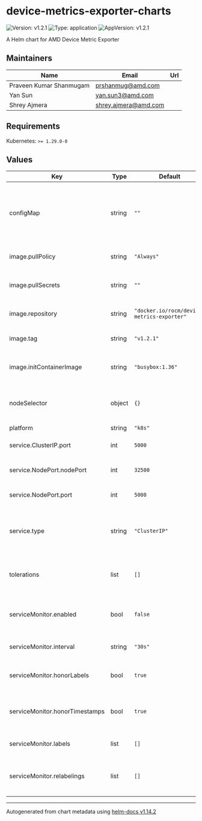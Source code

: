 # device-metrics-exporter-charts

![Version: v1.2.1](https://img.shields.io/badge/Version-v1.2.1-informational?style=flat-square) ![Type: application](https://img.shields.io/badge/Type-application-informational?style=flat-square) ![AppVersion: v1.2.1](https://img.shields.io/badge/AppVersion-v1.2.1-informational?style=flat-square)

A Helm chart for AMD Device Metric Exporter

## Maintainers

| Name | Email | Url |
| ---- | ------ | --- |
| Praveen Kumar Shanmugam | <prshanmug@amd.com> |  |
| Yan Sun | <yan.sun3@amd.com> |  |
| Shrey Ajmera | <shrey.ajmera@amd.com> |  |

## Requirements

Kubernetes: `>= 1.29.0-0`

## Values

| Key | Type | Default | Description |
|-----|------|---------|-------------|
| configMap | string | `""` | configMap name for the customizing configs and mount into metrics exporter container |
| image.pullPolicy | string | `"Always"` | metrics exporter image pullPolicy |
| image.pullSecrets | string | `""` | metrics exporter image pullSecret name |
| image.repository | string | `"docker.io/rocm/device-metrics-exporter"` | repository URL for the metrics exporter image |
| image.tag | string | `"v1.2.1"` | metrics exporter image tag |
| image.initContainerImage | string | `"busybox:1.36"` | metrics exporter initContainer image |
| nodeSelector | object | `{}` | Add node selector for the daemonset of metrics exporter |
| platform | string | `"k8s"` |  |
| service.ClusterIP.port | int | `5000` | set port for ClusterIP type service |
| service.NodePort.nodePort | int | `32500` | set nodePort for NodePort type service   |
| service.NodePort.port | int | `5000` | set port for NodePort type service    |
| service.type | string | `"ClusterIP"` | metrics exporter service type, could be ClusterIP or NodePort |
| tolerations | list | `[]` | Add tolerations for deploying metrics exporter on tainted nodes |
| serviceMonitor.enabled | bool | `false` | Create a ServiceMonitor resource for Prometheus Operator |
| serviceMonitor.interval | string | `"30s"` | Scrape interval for the ServiceMonitor|
| serviceMonitor.honorLabels | bool | `true` | Honor labels configuration for ServiceMonitor|
| serviceMonitor.honorTimestamps | bool | `true`| Honor timestamps configuration for ServiceMonitor |
| serviceMonitor.labels | list | `[]` | Additional labels for the ServiceMonitor |
| serviceMonitor.relabelings | list | `[]` | RelabelConfigs to apply to samples before scraping |


----------------------------------------------
Autogenerated from chart metadata using [helm-docs v1.14.2](https://github.com/norwoodj/helm-docs/releases/v1.14.2)
